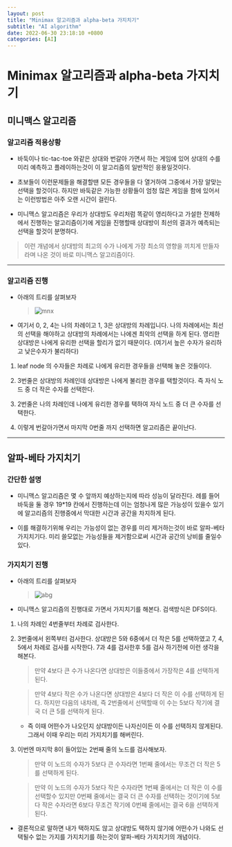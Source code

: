 ```yaml
---
layout: post
title: "Minimax 알고리즘과 alpha-beta 가지치기"
subtitle: "AI algorithm"
date: 2022-06-30 23:18:10 +0800
categories: [AI]
---
```


# Minimax 알고리즘과 alpha-beta 가지치기

## 미니맥스 알고리즘

### 알고리즘 적용상황

* 바둑이나 tic-tac-toe 와같은 상대와 번갈아 가면서 하는 게임에 있어 상대의 수를 미리 예측하고 플레이하는것이 이 알고리즘의 일반적인 응용일것이다.

* 초보들이 이런문제들을 해결할땐 모든 경우들을 다 열거하여 그중에서 가장 알맞는 선택을 할것이다. 하지만 바둑같은 가능한 상황들이 엄청 많은 게임을 함에 있어서는 이런방법은 아주 오랜 시간이 걸린다.

* 미니맥스 알고리즘은 우리가 상대방도 우리처럼 똑같이 영리하다고 가설한 전제하에서 진행하는 알고리즘이기에 게임을 진행할때 상대방이 최선의 결과가 예측되는 선택을 할것이 분명하다.

> 이런 개념에서 상대방의 최고의 수가 나에게 가장 최소의 영향을 끼치게 만들자 라며 나온 것이 바로 미니맥스 알고리즘이다.

***

### 알고리즘 진행

* 아래의 트리를 살펴보자
  
    > ![mnx]()

* 여기서 0, 2, 4는 나의 차례이고 1, 3은 상대방의 차례입니다. 나의 차례에서는 최선의 선택을 해야하고 상대방의 차례에서는 나에겐 최악의 선택을 하게 된다. 영리한 상대방은 나에게 유리한 선택을 할리가 없기 때문이다. (여기서 높은 수자가 유리하고 낮은수자가 불리하다)

1. leaf node 의 수자들은 차례로 나에게 유리한 경우들을 선택해 놓은 것들이다.

2. 3번줄은 상대방의 차례인데 상대방은 나에게 불리한 경우를 택할것이다. 즉 자식 노드 중 더 작은 수자를 선택한다.

3. 2번줄은 나의 차례인데 나에게 유리한 경우를 택하여 자식 노드 중 더 큰 수자를 선택한다.

4. 이렇게 번갈아가면서 마지막 0번줄 까지 선택하면 알고리즘은 끝이난다.

***

## 알파-베타 가지치기

### 간단한 설명

* 미니맥스 알고리즘은 몇 수 앞까지 예상하는지에 따라 성능이 달라진다. 례를 들어 바둑을 둘 경우 19*19 칸에서 진행하는데 이는 엄청나게 많은 가능성이 있을수 있기에 알고리즘의 진행중에서 막대한 시간과 공간을 차지하게 된다.

* 이를 해결하기위해 우리는 가능성이 없는 경우를 미리 제거하는것이 바로 알파-베타 가지치기다. 미리 쓸모없는 가능성들을 제거함으로써 시간과 공간의 낭비를 줄일수 있다.

### 가지치기 진행

* 아래의 트리를 살펴보자

    > ![abg]()

* 미니맥스 알고리즘의 진행대로 가면서 가지치기를 해본다. 검색방식은 DFS이다.

1. 나의 차례인 4번줄부터 차례로 검사한다.

2. 3번줄에서 왼쪽부터 검사한다. 상대방은 5와 6중에서 더 작은 5를 선택하였고 7, 4, 5에서 차례로 검사를 시작한다. 7과 4를 검사한후 5를 검사 하기전에 이런 생각을 해본다.

    > 만약 4보다 큰 수가 나온다면 상대방은 이들중에서 가장작은 4를 선택하게 된다.

    > 만약 4보다 작은 수가 나온다면 상대방은 4보다 더 작은 이 수를 선택하게 된다. 하지만 다음의 내차례, 즉 2번줄에서 선택할때 이 수는 5보다 작기에 결국 더 큰 5를 선택하게 된다. 

    * 즉 이때 어떤수가 나오던지 상대방이든 나자신이든 이 수를 선택하지 않게된다. 그래서 이때 우리는 미리 가지치기를 해버린다.

3. 이번엔 마지막 8이 들어있는 2번째 줄의 노드를 검사해보자.
   
    > 만약 이 노드의 수자가 5보다 큰 수자라면 1번째 줄에서는 무조건 더 작은 5를 선택하게 된다.

    > 만약 이 노드의 수자가 5보다 작은 수자라면 1번째 줄에서는 더 작은 이 수를 선택할수 있지만 0번째 줄에서는 결국 더 큰 수자를 선택하는 것이기에 5보다 작은 수자라면 6보다 무조건 작기에 0번째 줄에서는 결국 6을 선택하게 된다.

* 결론적으로 말하면 내가 택하지도 않고 상대방도 택하지 않기에 어떤수가 나와도 선택될수 없는 가지를 가지치기를 하는것이 알파-베타 가지치기의 개념이다.
